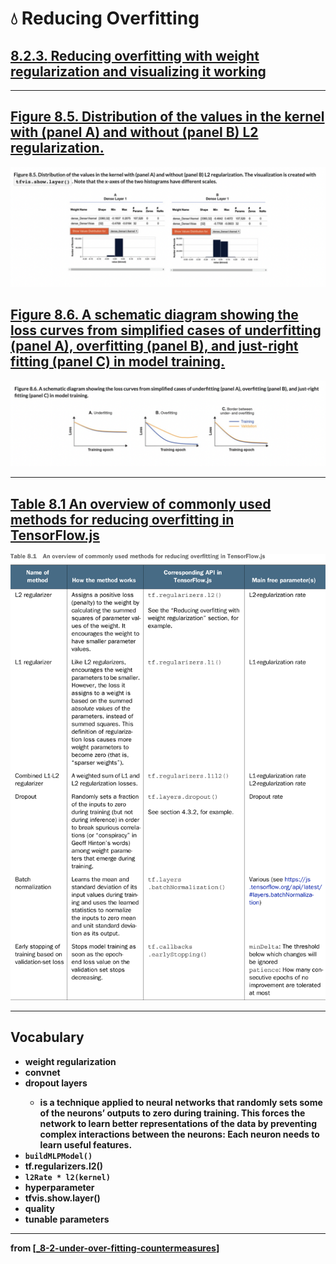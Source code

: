 # 💧 Reducing Overfitting

## [**8.2.3.** Reducing overfitting with weight regularization and visualizing it working](https://livebook.manning.com/book/deep-learning-with-javascript/chapter-8/52)

---

## [**Figure 8.5.** Distribution of the values in the kernel with (panel A) and without (panel B) L2 regularization.](https://livebook.manning.com/book/deep-learning-with-javascript/chapter-8/ch08fig05)

<img src="../../../assets/figures/Figure_8-5.png">

## [**Figure 8.6.** A schematic diagram showing the loss curves from simplified cases of underfitting (panel A), overfitting (panel B), and just-right fitting (panel C) in model training.](https://livebook.manning.com/book/deep-learning-with-javascript/chapter-8/ch08fig06)

<img src="../../../assets/figures/Figure_8-6.png">

---

## [**Table 8.1** An overview of commonly used methods for reducing overfitting in TensorFlow.js](https://livebook.manning.com/book/deep-learning-with-javascript/chapter-8/ch08table01)

<img src="../../../assets/tables/table_8-1.png"/>

---

## **Vocabulary**

- <b>weight regularization</b>
- <b>convnet</b>
- <b>dropout layers<b>
  - is a technique applied to neural networks that randomly sets some of the neurons’ outputs to zero during training. This forces the network to learn better representations of the data by preventing complex interactions between the neurons: Each neuron needs to learn useful features.
- <b>`buildMLPModel()`</b>
- <b>tf.regularizers.l2()</b>
- <b>`l2Rate * l2(kernel)`</b>
- <b>hyperparameter</b>
- <b>tfvis.show.layer()</b>
- <b>quality</b>
- <b>tunable parameters</b>

<link rel="stylesheet" type="text/css" media="all" href="../../../assets/css/custom.css" />

---

from [[_8-2-under-over-fitting-countermeasures]]

[//begin]: # "Autogenerated link references for markdown compatibility"
[_8-2-under-over-fitting-countermeasures]: _8-2-under-over-fitting-countermeasures.md "💧 Under Over Fit Counter Measures"
[//end]: # "Autogenerated link references"
